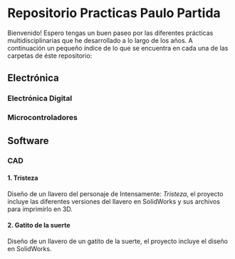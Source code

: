 # Repositorio Practicas Paulo Partida
Bienvenido!
Espero tengas un buen paseo por las diferentes prácticas multidisciplinarias que he desarrollado a lo largo de los años.
A continuación un pequeño índice de lo que se encuentra en cada una de las carpetas de éste repositorio:
## Electrónica
### Electrónica Digital

### Microcontroladores

## Software

### CAD
#### 1. Tristeza
Diseño de un llavero del personaje de Intensamente: *Tristeza*, el proyecto incluye las diferentes versiones del llavero en SolidWorks y sus archivos para imprimirlo en 3D.
#### 2. Gatito de la suerte
Diseño de un llavero de un gatito de la suerte, el proyecto incluye el diseño en SolidWorks.
